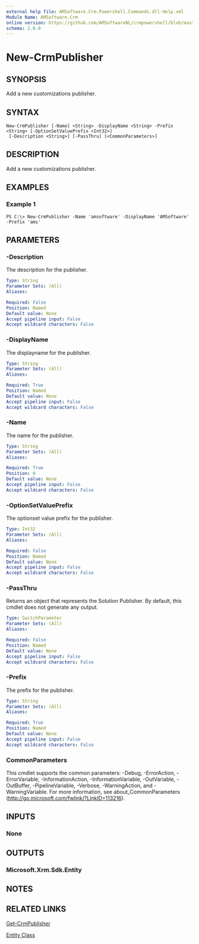 ```yaml
---
external help file: AMSoftware.Crm.Powershell.Commands.dll-Help.xml
Module Name: AMSoftware.Crm
online version: https://github.com/AMSoftwareNL/crmpowershell/blob/master/docs/New-CrmPublisher.md
schema: 2.0.0
---
```


# New-CrmPublisher

## SYNOPSIS
Add a new customizations publisher.

## SYNTAX

```
New-CrmPublisher [-Name] <String> -DisplayName <String> -Prefix <String> [-OptionSetValuePrefix <Int32>]
 [-Description <String>] [-PassThru] [<CommonParameters>]
```

## DESCRIPTION
Add a new customizations publisher.

## EXAMPLES

### Example 1
```
PS C:\> New-CrmPublisher -Name 'amsoftware' -DisplayName 'AMSoftware' -Prefix 'ams'
```

## PARAMETERS

### -Description
The description for the publisher.

```yaml
Type: String
Parameter Sets: (All)
Aliases: 

Required: False
Position: Named
Default value: None
Accept pipeline input: False
Accept wildcard characters: False
```

### -DisplayName
The displayname for the publisher.

```yaml
Type: String
Parameter Sets: (All)
Aliases: 

Required: True
Position: Named
Default value: None
Accept pipeline input: False
Accept wildcard characters: False
```

### -Name
The name for the publisher.

```yaml
Type: String
Parameter Sets: (All)
Aliases: 

Required: True
Position: 0
Default value: None
Accept pipeline input: False
Accept wildcard characters: False
```

### -OptionSetValuePrefix
The optionset value prefix for the publisher.

```yaml
Type: Int32
Parameter Sets: (All)
Aliases: 

Required: False
Position: Named
Default value: None
Accept pipeline input: False
Accept wildcard characters: False
```

### -PassThru
Returns an object that represents the Solution Publisher. By default, this cmdlet does not generate any output.

```yaml
Type: SwitchParameter
Parameter Sets: (All)
Aliases: 

Required: False
Position: Named
Default value: None
Accept pipeline input: False
Accept wildcard characters: False
```

### -Prefix
The prefix for the publisher.

```yaml
Type: String
Parameter Sets: (All)
Aliases: 

Required: True
Position: Named
Default value: None
Accept pipeline input: False
Accept wildcard characters: False
```

### CommonParameters
This cmdlet supports the common parameters: -Debug, -ErrorAction, -ErrorVariable, -InformationAction, -InformationVariable, -OutVariable, -OutBuffer, -PipelineVariable, -Verbose, -WarningAction, and -WarningVariable. For more information, see about_CommonParameters (http://go.microsoft.com/fwlink/?LinkID=113216).

## INPUTS

### None

## OUTPUTS

### Microsoft.Xrm.Sdk.Entity

## NOTES

## RELATED LINKS

[Get-CrmPublisher](Get-CrmPublisher.md)

[Entity Class](https://msdn.microsoft.com/library/microsoft.xrm.sdk.entity.aspx)
